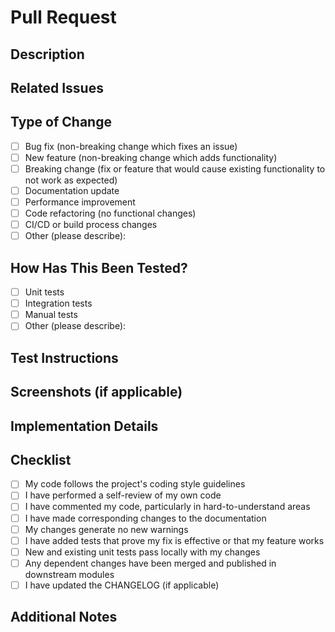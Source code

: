 # Pull Request

## Description

<!-- Provide a clear and concise description of what this PR accomplishes -->

## Related Issues

<!-- Reference any related issues using the GitHub syntax: "Fixes #123", "Resolves #456", "Related to #789" -->

## Type of Change

<!-- Mark the appropriate option with an "x" -->

- [ ] Bug fix (non-breaking change which fixes an issue)
- [ ] New feature (non-breaking change which adds functionality)
- [ ] Breaking change (fix or feature that would cause existing functionality to not work as expected)
- [ ] Documentation update
- [ ] Performance improvement
- [ ] Code refactoring (no functional changes)
- [ ] CI/CD or build process changes
- [ ] Other (please describe):

## How Has This Been Tested?

<!-- Describe the tests you ran to verify your changes -->

- [ ] Unit tests
- [ ] Integration tests
- [ ] Manual tests
- [ ] Other (please describe):

## Test Instructions

<!-- Provide instructions to test this PR -->

## Screenshots (if applicable)

<!-- Add screenshots to help explain your changes if relevant -->

## Implementation Details

<!-- Provide any technical details or important information about the implementation -->

## Checklist

<!-- Mark the appropriate options with an "x" -->

- [ ] My code follows the project's coding style guidelines
- [ ] I have performed a self-review of my own code
- [ ] I have commented my code, particularly in hard-to-understand areas
- [ ] I have made corresponding changes to the documentation
- [ ] My changes generate no new warnings
- [ ] I have added tests that prove my fix is effective or that my feature works
- [ ] New and existing unit tests pass locally with my changes
- [ ] Any dependent changes have been merged and published in downstream modules
- [ ] I have updated the CHANGELOG (if applicable)

## Additional Notes

<!-- Add any other information about the PR here -->
